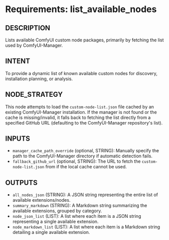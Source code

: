 # Requirements: list_available_nodes

## DESCRIPTION

Lists available ComfyUI custom node packages, primarily by fetching the list used by ComfyUI-Manager.

## INTENT

To provide a dynamic list of known available custom nodes for discovery, installation planning, or analysis.

## NODE_STRATEGY

This node attempts to load the `custom-node-list.json` file cached by an existing ComfyUI-Manager installation. If the manager is not found or the cache is missing/invalid, it falls back to fetching the list directly from a specified GitHub URL (defaulting to the ComfyUI-Manager repository's list).

## INPUTS

- `manager_cache_path_override` (optional, STRING): Manually specify the path to the ComfyUI-Manager directory if automatic detection fails.
- `fallback_github_url` (optional, STRING): The URL to fetch the `custom-node-list.json` from if the local cache cannot be used.

## OUTPUTS

- `all_nodes_json` (STRING): A JSON string representing the entire list of available extensions/nodes.
- `summary_markdown` (STRING): A Markdown string summarizing the available extensions, grouped by category.
- `node_json_list` (LIST): A list where each item is a JSON string representing a single available extension.
- `node_markdown_list` (LIST): A list where each item is a Markdown string detailing a single available extension. 